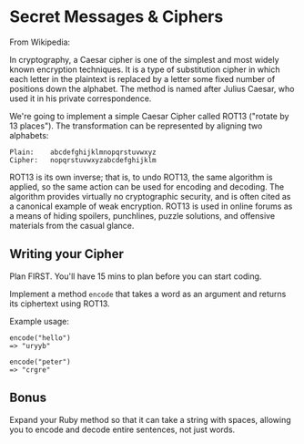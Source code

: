# Secret Messages & Ciphers

From Wikipedia:

In cryptography, a Caesar cipher is one of the simplest and most widely known encryption techniques. It is a type of substitution cipher in which each letter in the plaintext is replaced by a letter some fixed number of positions down the alphabet. The method is named after Julius Caesar, who used it in his private correspondence.

We're going to implement a simple Caesar Cipher called ROT13 ("rotate by 13 places"). The transformation can be represented by aligning two alphabets:

```
Plain:    abcdefghijklmnopqrstuvwxyz
Cipher:   nopqrstuvwxyzabcdefghijklm
```

ROT13 is its own inverse; that is, to undo ROT13, the same algorithm is applied, so the same action can be used for encoding and decoding. The algorithm provides virtually no cryptographic security, and is often cited as a canonical example of weak encryption. ROT13 is used in online forums as a means of hiding spoilers, punchlines, puzzle solutions, and offensive materials from the casual glance.

## Writing your Cipher

Plan FIRST. You'll have 15 mins to plan before you can start coding.

Implement a method `encode` that takes a word as an argument and returns its ciphertext using ROT13.

Example usage:

```
encode("hello")
=> "uryyb"

encode("peter")
=> "crgre"

```

## Bonus

Expand your Ruby method so that it can take a string with spaces, allowing you to encode and decode entire sentences, not just words.